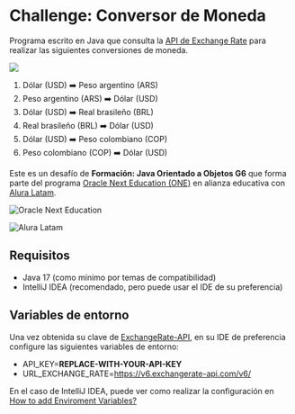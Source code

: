 # Challenge: Conversor de Moneda
Programa escrito en Java que consulta la [API de Exchange Rate](https://www.exchangerate-api.com)
para realizar las siguientes conversiones de moneda.

![](https://www.exchangerate-api.com/img/hr-logo-2022-ldpi-rc.png)

1. Dólar (USD) ➡️ Peso argentino (ARS)
2. Peso argentino (ARS) ➡️ Dólar (USD)
3. Dólar (USD) ➡️ Real brasileño (BRL)
4. Real brasileño (BRL) ➡️ Dólar (USD)
5. Dólar (USD) ➡️ Peso colombiano (COP)
6. Peso colombiano (COP) ➡️ Dólar (USD)

Este es un desafío de **Formación: Java Orientado a Objetos G6** que forma parte del
programa [Oracle Next Education (ONE)](https://www.oracle.com/mx/education/oracle-next-education/)
en alianza educativa con [Alura Latam](https://www.aluracursos.com).

![Oracle Next Education](https://www.oracle.com/a/ocom/img/rh03-one-logo-with-slogan-lad.png)

![Alura Latam](https://www.aluracursos.com/assets/img/challenges/oracle-one/logo_oracleAlura-es.1712144089.svg)

## Requisitos

- Java 17 (como mínimo por temas de compatibilidad)
- IntelliJ IDEA (recomendado, pero puede usar el IDE de su preferencia)

## Variables de entorno
Una vez obtenida su clave de [ExchangeRate-API](https://www.exchangerate-api.com), en su IDE de preferencia configure
las siguientes variables de entorno:
- API_KEY=**REPLACE-WITH-YOUR-API-KEY**
- URL_EXCHANGE_RATE=https://v6.exchangerate-api.com/v6/

En el caso de IntelliJ IDEA, puede ver como realizar la configuración en 
[How to add Enviroment Variables?](https://www.jetbrains.com/help/objc/add-environment-variables-and-program-arguments.html#add-environment-variables)

